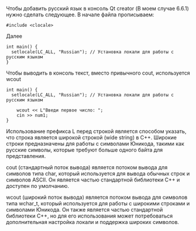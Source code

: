 Чтобы добавить русский язык в консоль Qt creator (В моем случае 6.6.1) нужно сделать следующее.
В начале файла прописываем: 

```
#include <clocale>
```

Далее
```
int main() {
  setlocale(LC_ALL, "Russian"); // Установка локали для работы с русским языком
}
```

Чтобы выводить в консоль текст, вместо привычного cout, используется wcout

```
int main() {
  setlocale(LC_ALL, "Russian"); // Установка локали для работы с русским языком

    wcout << L"Введи первое число: ";
    cin >> num1;
}
```

Использование префикса L перед строкой является способом указать, что строка является широкой строкой (wide string) в C++. 
Широкие строки предназначены для работы с символами Юникода, такими как русские символы, которые требуют больше одного байта для представления.

cout (стандартный поток вывода) является потоком вывода для символов типа char, который используется для вывода обычных строк и символов ASCII.
Он является частью стандартной библиотеки C++ и доступен по умолчанию.

wcout (широкий поток вывода) является потоком вывода для символов типа wchar_t, который используется для работы с широкими строками и символами Юникода. 
Он также является частью стандартной библиотеки C++, но для его использования может потребоваться дополнительная настройка локали и поддержка широких символов.
